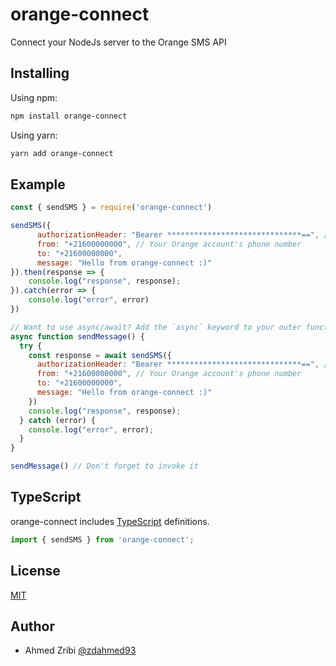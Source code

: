 # orange-connect
Connect your NodeJs server to the Orange SMS API

## Installing

Using npm:
```bash
npm install orange-connect
```

Using yarn:
```bash
yarn add orange-connect
```

## Example
```js
const { sendSMS } = require('orange-connect')

sendSMS({
      authorizationHeader: "Bearer ******************************==", // Your Authorization Header that you get from your Orange SMS APP Settings
      from: "+21600000000", // Your Orange account's phone number
      to: "+21600000000",
      message: "Hello from orange-connect :)"
}).then(response => {
    console.log("response", response);
}).catch(error => {
    console.log("error", error)
})

// Want to use async/await? Add the `async` keyword to your outer function/method.
async function sendMessage() {
  try {
    const response = await sendSMS({
      authorizationHeader: "Bearer ******************************==", // Your Authorization Header that you get from your Orange SMS APP Settings
      from: "+21600000000", // Your Orange account's phone number
      to: "+21600000000",
      message: "Hello from orange-connect :)"
    })
    console.log("response", response);
  } catch (error) {
    console.log("error", error);
  }
}

sendMessage() // Don't forget to invoke it

```

## TypeScript
orange-connect includes [TypeScript](http://typescriptlang.org) definitions.
```typescript
import { sendSMS } from 'orange-connect';
```

## License

[MIT](LICENSE)

## Author
- Ahmed Zribi [@zdahmed93](https://github.com/zdahmed93)

